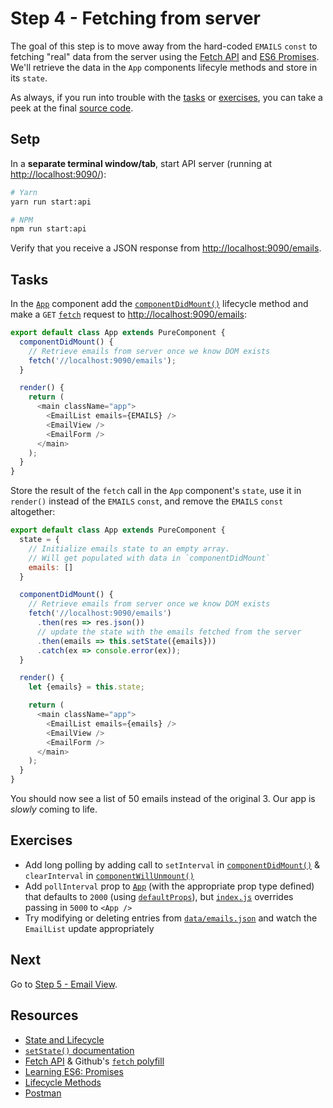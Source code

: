 # Step 4 - Fetching from server

The goal of this step is to move away from the hard-coded `EMAILS` `const` to fetching "real" data from the server using the [Fetch API](https://developer.mozilla.org/en-US/docs/Web/API/Fetch_API) and [ES6 Promises](http://www.benmvp.com/learning-es6-promises/). We'll retrieve the data in the `App` components lifecyle methods and store in its `state`.

As always, if you run into trouble with the [tasks](#tasks) or [exercises](#exercises), you can take a peek at the final [source code](src/).

## Setp

In a **separate terminal window/tab**, start API server (running at [http://localhost:9090/](http://localhost:9090/)):

```sh
# Yarn
yarn run start:api

# NPM
npm run start:api
```

Verify that you receive a JSON response from [http://localhost:9090/emails](http://localhost:9090/emails).

## Tasks

In the [`App`](src/App.js) component add the [`componentDidMount()`](https://facebook.github.io/react/docs/react-component.html#componentdidmount) lifecycle method and make a `GET` [`fetch`](https://developer.mozilla.org/en-US/docs/Web/API/Fetch_API) request to [http://localhost:9090/emails](http://localhost:9090/emails):

```js
export default class App extends PureComponent {
  componentDidMount() {
    // Retrieve emails from server once we know DOM exists
    fetch('//localhost:9090/emails');
  }

  render() {
    return (
      <main className="app">
        <EmailList emails={EMAILS} />
        <EmailView />
        <EmailForm />
      </main>
    );
  }
}
```

Store the result of the `fetch` call in the `App` component's `state`, use it in `render()` instead of the `EMAILS` `const`, and remove the `EMAILS` `const` altogether:

```js
export default class App extends PureComponent {
  state = {
    // Initialize emails state to an empty array.
    // Will get populated with data in `componentDidMount`
    emails: []
  }

  componentDidMount() {
    // Retrieve emails from server once we know DOM exists
    fetch('//localhost:9090/emails')
      .then(res => res.json())
      // update the state with the emails fetched from the server
      .then(emails => this.setState({emails}))
      .catch(ex => console.error(ex));
  }

  render() {
    let {emails} = this.state;

    return (
      <main className="app">
        <EmailList emails={emails} />
        <EmailView />
        <EmailForm />
      </main>
    );
  }
}
```

You should now see a list of 50 emails instead of the original 3. Our app is _slowly_ coming to life.

## Exercises

- Add long polling by adding call to `setInterval` in [`componentDidMount()`](https://facebook.github.io/react/docs/react-component.html#componentdidmount) & `clearInterval` in [`componentWillUnmount()`](https://facebook.github.io/react/docs/react-component.html#componentwillmount)
- Add `pollInterval` prop to [`App`](src/App.js) (with the appropriate prop type defined) that defaults to `2000` (using [`defaultProps`](https://facebook.github.io/react/docs/react-component.html#defaultprops)), but [`index.js`](src/index.js) overrides passing in `5000` to `<App />`
- Try modifying or deleting entries from [`data/emails.json`](data/emails.json) and watch the `EmailList` update appropriately

## Next

Go to [Step 5 - Email View](../05-email-view/).

## Resources

- [State and Lifecycle](https://facebook.github.io/react/docs/state-and-lifecycle.html)
- [`setState()` documentation](https://facebook.github.io/react/docs/react-component.html#setstate)
- [Fetch API](https://developer.mozilla.org/en-US/docs/Web/API/Fetch_API) & Github's [`fetch` polyfill](https://github.com/github/fetch)
- [Learning ES6: Promises](http://www.benmvp.com/learning-es6-promises/)
- [Lifecycle Methods](https://facebook.github.io/react/docs/react-component.html#the-component-lifecycle)
- [Postman](https://www.getpostman.com/)
